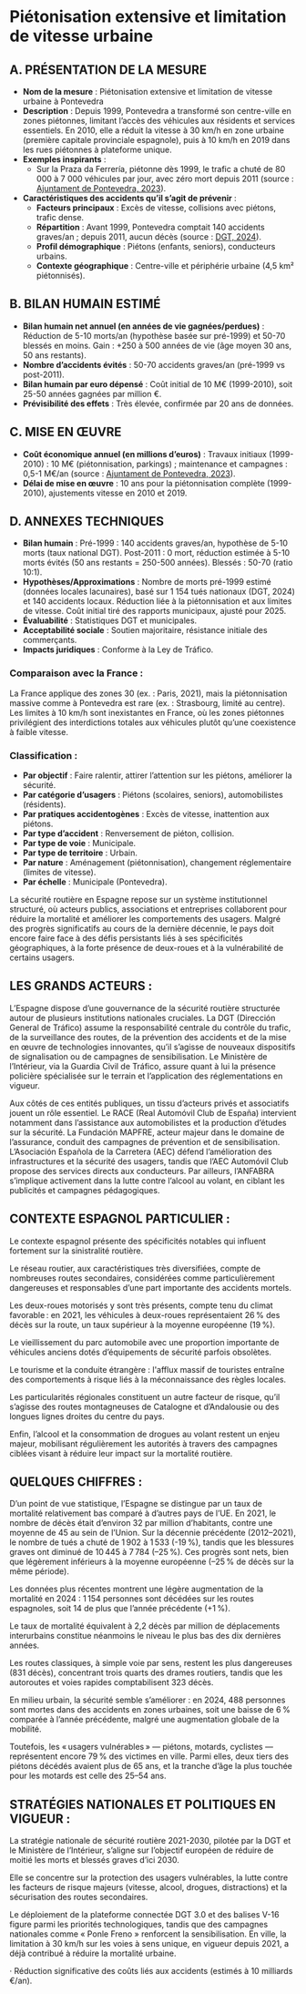 # **Piétonisation extensive et limitation de vitesse urbaine** 

## **A. PRÉSENTATION DE LA MESURE**

* **Nom de la mesure** : Piétonisation extensive et limitation de vitesse urbaine à Pontevedra  
* **Description** : Depuis 1999, Pontevedra a transformé son centre-ville en zones piétonnes, limitant l’accès des véhicules aux résidents et services essentiels. En 2010, elle a réduit la vitesse à 30 km/h en zone urbaine (première capitale provinciale espagnole), puis à 10 km/h en 2019 dans les rues piétonnes à plateforme unique.   
* **Exemples inspirants** :   
  * Sur la Praza da Ferrería, piétonne dès 1999, le trafic a chuté de 80 000 à 7 000 véhicules par jour, avec zéro mort depuis 2011 (source : [Ajuntament de Pontevedra, 2023](https://www.pontevedra.gal)).  
* **Caractéristiques des accidents qu’il s’agit de prévenir** :  
  * **Facteurs principaux** : Excès de vitesse, collisions avec piétons, trafic dense.  
  * **Répartition** : Avant 1999, Pontevedra comptait 140 accidents graves/an ; depuis 2011, aucun décès (source : [DGT, 2024](https://www.dgt.es)).  
  * **Profil démographique** : Piétons (enfants, seniors), conducteurs urbains.  
  * **Contexte géographique** : Centre-ville et périphérie urbaine (4,5 km² piétonnisés).

## **B. BILAN HUMAIN ESTIMÉ**

* **Bilan humain net annuel (en années de vie gagnées/perdues)** : Réduction de 5-10 morts/an (hypothèse basée sur pré-1999) et 50-70 blessés en moins. Gain : \+250 à 500 années de vie (âge moyen 30 ans, 50 ans restants).  
* **Nombre d’accidents évités** : 50-70 accidents graves/an (pré-1999 vs post-2011).  
* **Bilan humain par euro dépensé** : Coût initial de 10 M€ (1999-2010), soit 25-50 années gagnées par million €.  
* **Prévisibilité des effets** : Très élevée, confirmée par 20 ans de données.

## **C. MISE EN ŒUVRE**

* **Coût économique annuel (en millions d’euros)** : Travaux initiaux (1999-2010) : 10 M€ (piétonnisation, parkings) ; maintenance et campagnes : 0,5-1 M€/an (source : [Ajuntament de Pontevedra, 2023](https://www.pontevedra.gal)).  
* **Délai de mise en œuvre** : 10 ans pour la piétonnisation complète (1999-2010), ajustements vitesse en 2010 et 2019\.

## **D. ANNEXES TECHNIQUES**

* **Bilan humain** : Pré-1999 : 140 accidents graves/an, hypothèse de 5-10 morts (taux national DGT). Post-2011 : 0 mort, réduction estimée à 5-10 morts évités (50 ans restants \= 250-500 années). Blessés : 50-70 (ratio 10:1).  
* **Hypothèses/Approximations** : Nombre de morts pré-1999 estimé (données locales lacunaires), basé sur 1 154 tués nationaux (DGT, 2024\) et 140 accidents locaux. Réduction liée à la piétonnisation et aux limites de vitesse. Coût initial tiré des rapports municipaux, ajusté pour 2025\.  
* **Évaluabilité** : Statistiques DGT et municipales.  
* **Acceptabilité sociale** : Soutien majoritaire, résistance initiale des commerçants.  
* **Impacts juridiques** : Conforme à la Ley de Tráfico.

### **Comparaison avec la France :** 

La France applique des zones 30 (ex. : Paris, 2021), mais la piétonnisation massive comme à Pontevedra est rare (ex. : Strasbourg, limité au centre). Les limites à 10 km/h sont inexistantes en France, où les zones piétonnes privilégient des interdictions totales aux véhicules plutôt qu’une coexistence à faible vitesse.

### **Classification :** 

- **Par objectif** : Faire ralentir, attirer l’attention sur les piétons, améliorer la sécurité.  
- **Par catégorie d’usagers** : Piétons (scolaires, seniors), automobilistes (résidents).  
- **Par pratiques accidentogènes** : Excès de vitesse, inattention aux piétons.  
- **Par type d’accident** : Renversement de piéton, collision.  
- **Par type de voie** : Municipale.  
- **Par type de territoire** : Urbain.  
- **Par nature** : Aménagement (piétonnisation), changement réglementaire (limites de vitesse).  
- **Par échelle** : Municipale (Pontevedra).







La sécurité routière en Espagne repose sur un système institutionnel structuré, où acteurs publics, associations et entreprises collaborent pour réduire la mortalité et améliorer les comportements des usagers. Malgré des progrès significatifs au cours de la dernière décennie, le pays doit encore faire face à des défis persistants liés à ses spécificités géographiques, à la forte présence de deux-roues et à la vulnérabilité de certains usagers.

## **LES GRANDS ACTEURS :** 

L’Espagne dispose d’une gouvernance de la sécurité routière structurée autour de plusieurs institutions nationales cruciales. La DGT (Dirección General de Tráfico) assume la responsabilité centrale du contrôle du trafic, de la surveillance des routes, de la prévention des accidents et de la mise en œuvre de technologies innovantes, qu’il s’agisse de nouveaux dispositifs de signalisation ou de campagnes de sensibilisation. Le Ministère de l’Intérieur, via la Guardia Civil de Tráfico, assure quant à lui la présence policière spécialisée sur le terrain et l’application des réglementations en vigueur.

Aux côtés de ces entités publiques, un tissu d’acteurs privés et associatifs jouent un rôle essentiel. Le RACE (Real Automóvil Club de España) intervient notamment dans l’assistance aux automobilistes et la production d’études sur la sécurité. La Fundación MAPFRE, acteur majeur dans le domaine de l’assurance, conduit des campagnes de prévention et de sensibilisation. L’Asociación Española de la Carretera (AEC) défend l’amélioration des infrastructures et la sécurité des usagers, tandis que l’AEC Automóvil Club propose des services directs aux conducteurs. Par ailleurs, l’ANFABRA s’implique activement dans la lutte contre l’alcool au volant, en ciblant les publicités et campagnes pédagogiques.

## **CONTEXTE ESPAGNOL PARTICULIER :**

Le contexte espagnol présente des spécificités notables qui influent fortement sur la sinistralité routière. 

Le réseau routier, aux caractéristiques très diversifiées, compte de nombreuses routes secondaires, considérées comme particulièrement dangereuses et responsables d’une part importante des accidents mortels. 

Les deux-roues motorisés y sont très présents, compte tenu du climat favorable : en 2021, les véhicules à deux-roues représentaient 26 % des décès sur la route, un taux supérieur à la moyenne européenne (19 %).

Le vieillissement du parc automobile avec une proportion importante de véhicules anciens dotés d’équipements de sécurité parfois obsolètes. 

Le tourisme et la conduite étrangère : l'afflux massif de touristes entraîne des comportements à risque liés à la méconnaissance des règles locales.

Les particularités régionales constituent un autre facteur de risque, qu’il s’agisse des routes montagneuses de Catalogne et d’Andalousie ou des longues lignes droites du centre du pays. 

Enfin, l’alcool et la consommation de drogues au volant restent un enjeu majeur, mobilisant régulièrement les autorités à travers des campagnes ciblées visant à réduire leur impact sur la mortalité routière.

## **QUELQUES CHIFFRES :**

D’un point de vue statistique, l’Espagne se distingue par un taux de mortalité relativement bas comparé à d’autres pays de l’UE. En 2021, le nombre de décès était d’environ 32 par million d’habitants, contre une moyenne de 45 au sein de l’Union. Sur la décennie précédente (2012–2021), le nombre de tués a chuté de 1 902 à 1 533 (-19 %), tandis que les blessures graves ont diminué de 10 445 à 7 784 (–25 %). Ces progrès sont nets, bien que légèrement inférieurs à la moyenne européenne (–25 % de décès sur la même période).

Les données plus récentes montrent une légère augmentation de la mortalité en 2024 : 1 154 personnes sont décédées sur les routes espagnoles, soit 14 de plus que l’année précédente (+1 %). 

Le taux de mortalité équivalent à 2,2 décès par million de déplacements interurbains constitue néanmoins le niveau le plus bas des dix dernières années. 

Les routes classiques, à simple voie par sens, restent les plus dangereuses (831 décès), concentrant trois quarts des drames routiers, tandis que les autoroutes et voies rapides comptabilisent 323 décès. 

En milieu urbain, la sécurité semble s’améliorer : en 2024, 488 personnes sont mortes dans des accidents en zones urbaines, soit une baisse de 6 % comparée à l’année précédente, malgré une augmentation globale de la mobilité. 

Toutefois, les « usagers vulnérables » — piétons, motards, cyclistes — représentent encore 79 % des victimes en ville. Parmi elles, deux tiers des piétons décédés avaient plus de 65 ans, et la tranche d’âge la plus touchée pour les motards est celle des 25–54 ans.

## **STRATÉGIES NATIONALES ET POLITIQUES EN VIGUEUR :**

La stratégie nationale de sécurité routière 2021-2030, pilotée par la DGT et le Ministère de l’Intérieur, s’aligne sur l’objectif européen de réduire de moitié les morts et blessés graves d’ici 2030\. 

Elle se concentre sur la protection des usagers vulnérables, la lutte contre les facteurs de risque majeurs (vitesse, alcool, drogues, distractions) et la sécurisation des routes secondaires. 

Le déploiement de la plateforme connectée DGT 3.0 et des balises V-16 figure parmi les priorités technologiques, tandis que des campagnes nationales comme « Ponle Freno » renforcent la sensibilisation. En ville, la limitation à 30 km/h sur les voies à sens unique, en vigueur depuis 2021, a déjà contribué à réduire la mortalité urbaine.

·       Réduction significative des coûts liés aux accidents (estimés à 10 milliards €/an).